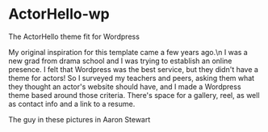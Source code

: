 # ActorHello-wp
The ActorHello theme fit for Wordpress

My original inspiration for this template came a few years ago.\n
I was a new grad from drama school and I was trying to establish an online presence.
I felt that Wordpress was the best service, but they didn't have a theme for actors!
So I surveyed my teachers and peers, asking them what they thought an actor's website should have,
and I made a Wordpress theme based around those criteria.
There's space for a gallery, reel, as well as contact info and a link to a resume.

The guy in these pictures in Aaron Stewart
